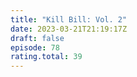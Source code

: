 ```yaml
---
title: "Kill Bill: Vol. 2"
date: 2023-03-21T21:19:17Z
draft: false
episode: 78
rating.total: 39
---
```


